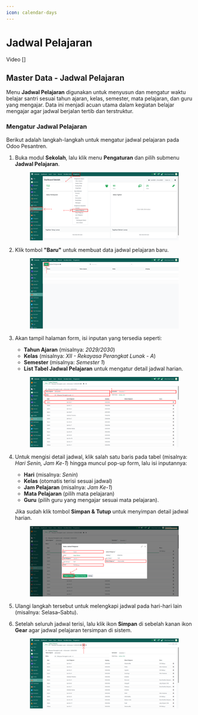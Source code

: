 ```yaml
---
icon: calendar-days
---
```


# Jadwal Pelajaran

Video \[]

## Master Data - Jadwal Pelajaran

Menu **Jadwal Pelajaran** digunakan untuk menyusun dan mengatur waktu belajar santri sesuai tahun ajaran, kelas, semester, mata pelajaran, dan guru yang mengajar. Data ini menjadi acuan utama dalam kegiatan belajar mengajar agar jadwal berjalan tertib dan terstruktur.

### Mengatur Jadwal Pelajaran

Berikut adalah langkah-langkah untuk mengatur jadwal pelajaran pada Odoo Pesantren.

1.  Buka modul **Sekolah**, lalu klik menu **Pengaturan** dan pilih submenu **Jadwal Pelajaran**.

    <figure><img src="../../.gitbook/assets/images-276.png" alt=""><figcaption></figcaption></figure>


2.  Klik tombol **"Baru"** untuk membuat data jadwal pelajaran baru.

    <figure><img src="../../.gitbook/assets/images-277.png" alt=""><figcaption></figcaption></figure>


3.  Akan tampil halaman form, isi inputan yang tersedia seperti:

    * **Tahun Ajaran** (misalnya: _2029/2030_)
    * **Kelas** (misalnya: _XII - Rekayasa Perangkat Lunak - A_)
    * **Semester** (misalnya: _Semester 1_)
    * **List Tabel Jadwal Pelajaran** untuk mengatur detail jadwal harian.

    <figure><img src="../../.gitbook/assets/images-278.png" alt=""><figcaption></figcaption></figure>


4.  Untuk mengisi detail jadwal, klik salah satu baris pada tabel (misalnya: _Hari Senin, Jam Ke-1_) hingga muncul pop-up form, lalu isi inputannya:

    * **Hari** (misalnya: _Senin_)
    * **Kelas** (otomatis terisi sesuai jadwal)
    * **Jam Pelajaran** (misalnya: _Jam Ke-1_)
    * **Mata Pelajaran** (pilih mata pelajaran)
    * **Guru** (pilih guru yang mengajar sesuai mata pelajaran).

    Jika sudah klik tombol **Simpan & Tutup** untuk menyimpan detail jadwal harian.

    <figure><img src="../../.gitbook/assets/images-279.png" alt=""><figcaption></figcaption></figure>


5. Ulangi langkah tersebut untuk melengkapi jadwal pada hari-hari lain (misalnya: Selasa–Sabtu).
6.  Setelah seluruh jadwal terisi, lalu klik ikon **Simpan** di sebelah kanan ikon **Gear** agar jadwal pelajaran tersimpan di sistem.

    <figure><img src="../../.gitbook/assets/images-281.png" alt=""><figcaption></figcaption></figure>
